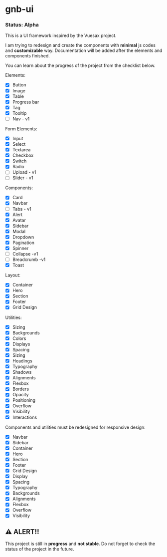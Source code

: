 # gnb-ui

### Status: Alpha

This is a UI framework inspired by the Vuesax project.

I am trying to redesign and create the components with **minimal** js codes and **customizable** way. Documentation will be added after the elements and components finished.

You can learn about the progress of the project from the checklist below.

Elements:

- [x] Button
- [x] Image
- [x] Table
- [x] Progress bar
- [x] Tag
- [x] Tooltip
- [ ] Nav - v1

Form Elements:

- [x] Input
- [x] Select
- [x] Textarea
- [x] Checkbox
- [x] Switch
- [x] Radio
- [ ] Upload - v1
- [ ] Slider - v1

Components:

- [x] Card
- [x] Navbar
- [ ] Tabs - v1
- [x] Alert
- [x] Avatar
- [x] Sidebar
- [x] Modal
- [x] Dropdown
- [x] Pagination
- [x] Spinner
- [ ] Collapse -v1
- [ ] Breadcrumb -v1
- [x] Toast

Layout:

- [x] Container
- [x] Hero
- [x] Section
- [x] Footer
- [x] Grid Design

Utilities:

- [x] Sizing
- [x] Backgrounds
- [x] Colors
- [x] Displays
- [x] Spacing
- [x] Sizing
- [x] Headings
- [x] Typography
- [x] Shadows
- [x] Alignments
- [x] Flexbox
- [x] Borders
- [x] Opacity
- [x] Positioning
- [x] Overflow
- [x] Visibility
- [x] Interactions

Components and utilities must be redesigned for responsive design:

- [x] Navbar
- [x] Sidebar
- [x] Container
- [x] Hero
- [x] Section
- [x] Footer
- [x] Grid Design
- [x] Display
- [x] Spacing
- [x] Typography
- [x] Backgrounds
- [x] Alignments
- [x] Flexbox
- [x] Overflow
- [x] Visibility

## ⚠️ ALERT!!

This project is still in **progress** and **not stable**. Do not forget to check the status of the project in the future.
